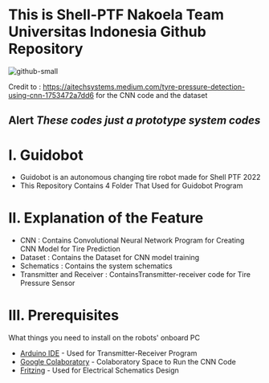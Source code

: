 # This is Shell-PTF Nakoela Team Universitas Indonesia Github Repository <br />

![github-small](https://bem.ui.ac.id/wp-content/uploads/2021/07/Logo-UI-SMV-A.-Shelina-Adjani.png)

Credit to : https://aitechsystems.medium.com/tyre-pressure-detection-using-cnn-1753472a7dd6 for the CNN code and the dataset <br />
## Alert *These codes just a prototype system codes*

# I. Guidobot <br />

* Guidobot is an autonomous changing tire robot made for Shell PTF 2022
* This Repository Contains 4 Folder That Used for Guidobot Program 

# II. Explanation of the Feature

* CNN : Contains Convolutional Neural Network Program for Creating CNN Model for Tire Prediction <br />
* Dataset : Contains the Dataset for CNN model training
* Schematics : Contains the system schematics <br />
* Transmitter and Receiver : ContainsTransmitter-receiver code for Tire Pressure Sensor <br />

# III. Prerequisites

What things you need to install on the robots' onboard PC

* [Arduino IDE](https://ubuntu.com/tutorials/install-the-arduino-ide#1-overview) - Used for Transmitter-Receiver Program
* [Google Colaboratory](https://colab.research.google.com) - Colaboratory Space to Run the CNN Code
* [Fritzing](https://fritzing.org/) - Used for Electrical Schematics Design 

